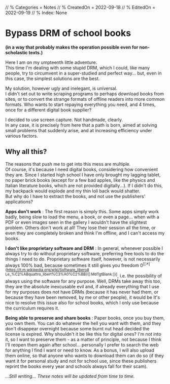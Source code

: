 // % Categories = Notes
// % CreatedOn = 2022-09-18
// % EditedOn = 2022-09-19
// % Index: None

<!-- I should finish writing this... --->

# Bypass DRM of school books  
**(in a way that probably makes the operation possible even for non-scholastic texts.)**

Here I am on my umpteenth little adventure.  
This time I'm dealing with some stupid DRM, which I could, like many people, try to circumvent in a super-studied and perfect way... but, even in this case, the simplest solutions are the best.

My solution, however ugly and inelegant, is universal.  
I didn't set out to write scraping programs to perhaps download books from sites, or to convert the strange formats of offline readers into more common formats. Who wants to start repaying everything you need, and 4 times, once for a different digital book supplier?

I decided to use screen capture. Not handmade, clearly.  
In any case, it is precisely from here that a path is born, aimed at solving small problems that suddenly arise, and at increasing efficiency under various factors.

## Why all this?

The reasons that push me to get into this mess are multiple.  
Of course, it's because I need digital books, considering how convenient they are. Since I started high school I have only brought my lagging tablet, no paper brick books (except for a few bad apples, like the physics and Italian literature books, which are not provided digitally...). If I didn't do this, my backpack would explode and my thin loli back would shatter.  
But why do I have to extract the books, and not use the publishers' applications?

**Apps don't work**
: The first reason is simply this. Some apps simply work badly, being slow to load the menu, a book, or even a page... when with a PDF or even images seen in the gallery I wouldn't have the slightest problem. Others don't work at all! They lose their session all the time, or even they are completely broken and think I'm offline, and I can't access my books.

<meta>

**I don't like proprietary software and DRM**
: In general, whenever possible I always try to do without proprietary software, preferring free tools to do the things I need to do. Proprietary software itself, however, is not necessarily always 100% bad, because sometimes it still gives you freedom 0<sup>[[↗️](https://it.m.wikipedia.org/wiki/Software_libero# Le_%C2%ABquattro_libert%C3%A0%C2%BB){[:MdTgtBlank:]}]</sup>, i.e. the possibility of always using the software for any purpose. Well, DRMs take away this too, they are the absolute inexcusable evil and, if already everything that I use for my purposes does not have DRMs (because it has never had them, or because they have been removed, by me or other people), it would be It's nice to resolve this issue also for school books, which I only use because the curriculum requires it.

<meta>

**Being able to preserve and share books**
: Paper books, once you buy them, you own them. You can do whatever the hell you want with them, and they don't disappear overnight because some burnt nut head decided the license is expired. Why shouldn't it be like this for digital ones? I'm not into it, so I want to preserve them - as a matter of principle, not because I think I'll reopen them again after school... personally I prefer to search the web for anything I find I want or need to know. As a bonus, I will also upload them online, so that anyone who wants to download them can do so (if they want it for personal study and not for school use, since these publishers reprint the books every year and schools always fall for their scam).

_...Still writing... These notes will be updated from time to time._